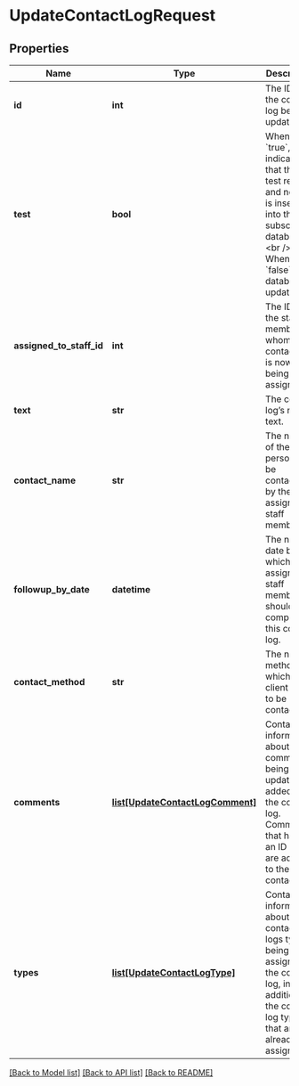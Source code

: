 # UpdateContactLogRequest

## Properties
Name | Type | Description | Notes
------------ | ------------- | ------------- | -------------
**id** | **int** | The ID of the contact log being updated. | [optional] 
**test** | **bool** | When &#x60;true&#x60;, indicates that this is a test request and no data is inserted into the subscriber’s database.&lt;br /&gt;  When &#x60;false&#x60;, the database is updated. | [optional] 
**assigned_to_staff_id** | **int** | The ID of the staff member to whom the contact log is now being assigned. | [optional] 
**text** | **str** | The contact log’s new text. | [optional] 
**contact_name** | **str** | The name of the new person to be contacted by the assigned staff member. | [optional] 
**followup_by_date** | **datetime** | The new date by which the assigned staff member should complete this contact log. | [optional] 
**contact_method** | **str** | The new method by which the client wants to be contacted. | [optional] 
**comments** | [**list[UpdateContactLogComment]**](UpdateContactLogComment.md) | Contains information about the comments being updated or added to the contact log. Comments that have an ID of &#x60;0&#x60; are added to the contact log. | [optional] 
**types** | [**list[UpdateContactLogType]**](UpdateContactLogType.md) | Contains information about the contact logs types being assigned to the contact log, in addition to the contact log types that are already assigned. | [optional] 

[[Back to Model list]](../README.md#documentation-for-models) [[Back to API list]](../README.md#documentation-for-api-endpoints) [[Back to README]](../README.md)


